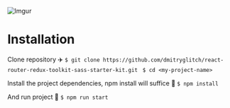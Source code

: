 ![Imgur](https://i.imgur.com/mTNZfOX.png)
# Installation

Clone repository ✈️ 
```$ git clone https://github.com/dmitryglitch/react-router-redux-toolkit-sass-starter-kit.git ```
``` $ cd <my-project-name> ```

Install the project dependencies, npm install will suffice 🧶
```$ npm install ```

And run project 🚀
```$ npm run start ```

